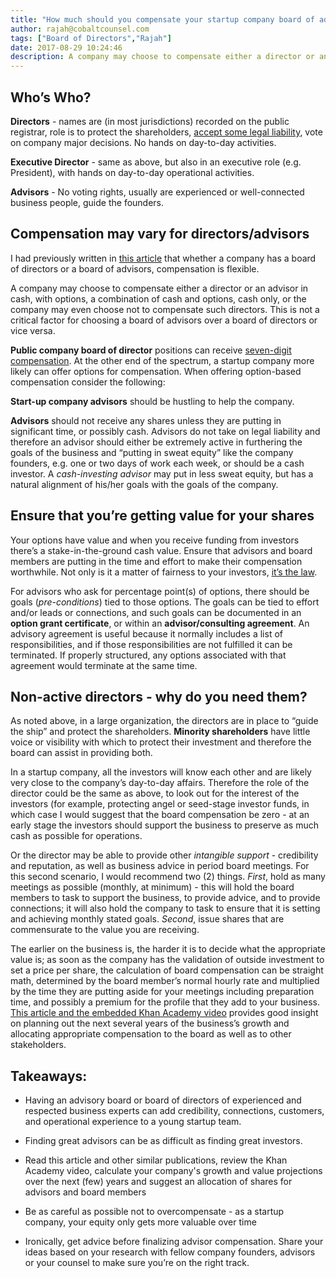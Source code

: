 ```yaml
---
title: "How much should you compensate your startup company board of advisors/directors?"
author: rajah@cobaltcounsel.com
tags: ["Board of Directors","Rajah"]
date: 2017-08-29 10:24:46
description: A company may choose to compensate either a director or an advisor in cash, with options, a combination of cash and options, cash only, or the company may even choose not to compensate such directors."
---
```


## Who’s Who?

**Directors** - names are (in most jurisdictions) recorded on the public registrar, role is to protect the shareholders, [accept some legal liability](../choosing-a-board-of-directors-or-board-of-advisors-for-your-business/), vote on company major decisions. No hands on day-to-day activities.

 

**Executive Director** - same as above, but also in an executive role (e.g. President), with hands on day-to-day operational activities.

**Advisors** - No voting rights, usually are experienced or well-connected business people, guide the founders.

## Compensation may vary for directors/advisors

I had previously written in [this article](../choosing-a-board-of-directors-or-board-of-advisors-for-your-business/) that whether a company has a board of directors or a board of advisors, compensation is flexible.

A company may choose to compensate either a director or an advisor in cash, with options, a combination of cash and options, cash only, or the company may even choose not to compensate such directors. This is not a critical factor for choosing a board of advisors over a board of directors or vice versa.


**Public company board of director** positions can receive [seven-digit compensation](https://www.bostonglobe.com/business/2015/12/01/good-work-you-can-get-corporate-directors-among-highest-paid-part-time-employees-america/rYHPP7ozPXU0AG8VSo37MM/story.html).  At the other end of the spectrum, a startup company more likely can offer options for compensation.  When offering option-based compensation consider the following:

**Start-up company advisors** should be hustling to help the company.

**Advisors** should not receive any shares unless they are putting in significant time, or possibly cash. Advisors do not take on legal liability and therefore an advisor should either be extremely active in furthering the goals of the business and “putting in sweat equity” like the company founders, e.g. one or two days of work each week, or should be a cash investor.  A *cash-investing advisor* may put in less sweat equity, but has a natural alignment of his/her goals with the goals of the company.

## Ensure that you’re getting value for your shares

Your options have value and when you receive funding from investors there’s a stake-in-the-ground cash value.  Ensure that advisors and board members are putting in the time and effort to make their compensation worthwhile.  Not only is it a matter of fairness to your investors, [it’s the law](../required-consideration-for-an-esop/).

For advisors who ask for percentage point(s) of options, there should be goals (*pre-conditions*) tied to those options.  The goals can be tied to effort and/or leads or connections, and such goals can be documented in an **option grant certificate**, or within an **advisor/consulting agreement**.  An advisory agreement is useful because it normally includes a list of responsibilities, and if those responsibilities are not fulfilled it can be terminated. If properly structured, any options associated with that agreement would terminate at the same time.

## Non-active directors - why do you need them?

As noted above, in a large organization, the directors are in place to “guide the ship” and protect the shareholders.  **Minority shareholders** have little voice or visibility with which to protect their investment and therefore the board can assist in providing both.

In a startup company, all the investors will know each other and are likely very close to the company’s day-to-day affairs. Therefore the role of the director could be the same as above, to look out for the interest of the investors (for example, protecting angel or seed-stage investor funds, in which case I would suggest that the board compensation be zero - at an early stage the investors should support the business to preserve as much cash as possible for operations.

Or the director may be able to provide other *intangible support* - credibility and reputation, as well as business advice in period board meetings.  For this second scenario, I would recommend two (2) things.  *First*, hold as many meetings as possible (monthly, at minimum) - this will hold the board members to task to support the business, to provide advice, and to provide connections; it will also hold the company to task to ensure that it is setting and achieving monthly stated goals.  *Second*, issue shares that are commensurate to the value you are receiving.

The earlier on the business is, the harder it is to decide what the appropriate value is; as soon as the company has the validation of outside investment to set a price per share, the calculation of board compensation can be straight math, determined by the board member’s normal hourly rate and multiplied by the time they are putting aside for your meetings including preparation time, and possibly a premium for the profile that they add to your business.  [This article and the embedded Khan Academy video](../tips-and-tricks-how-to-compensate-a-new-team-member-in-equity/) provides good insight on planning out the next several years of the business’s growth and allocating appropriate compensation to the board as well as to other stakeholders.

## Takeaways:

 

- Having an advisory board or board of directors of experienced and respected business experts can add credibility, connections, customers, and operational experience to a young startup team.

- Finding great advisors can be as difficult as finding great investors.

- Read this article and other similar publications, review the Khan Academy video, calculate your company's growth and value projections over the next (few) years and suggest an allocation of shares for advisors and board members

- Be as careful as possible not to overcompensate - as a startup company, your equity only gets more valuable over time

- Ironically, get advice before finalizing advisor compensation.  Share your ideas based on your research with fellow company founders, advisors or your counsel to make sure you’re on the right track.
